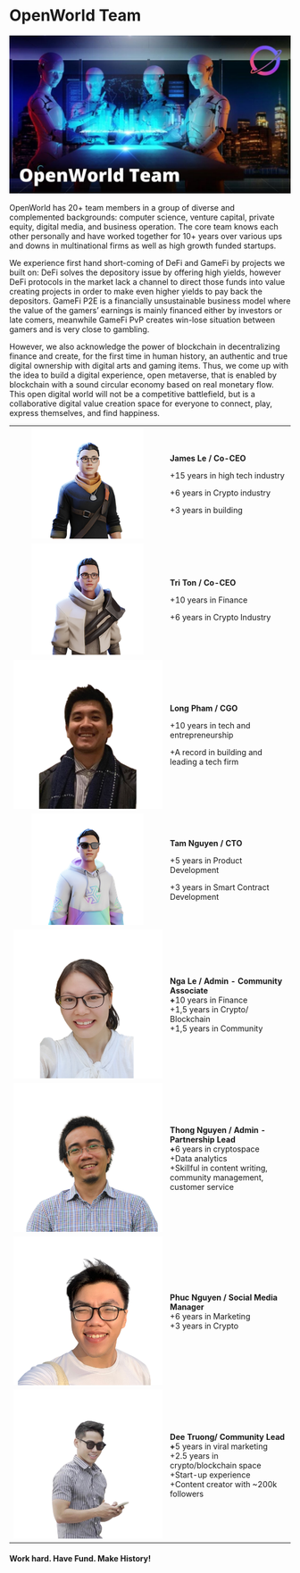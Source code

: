 # OpenWorld Team

![](.gitbook/assets/teamwork.jpg)

OpenWorld has 20+ team members in a group of diverse and complemented backgrounds: computer science, venture capital, private equity, digital media, and business operation. The core team knows each other personally and have worked together for 10+ years over various ups and downs in multinational firms as well as high growth funded startups.

We experience first hand short-coming of DeFi and GameFi by projects we built on: DeFi solves the depository issue by offering high yields, however DeFi protocols in the market lack a channel to direct those funds into value creating projects in order to make even higher yields to pay back the depositors. GameFi P2E is a financially unsustainable business model where the value of the gamers’ earnings is mainly financed either by investors or late comers, meanwhile GameFi PvP creates win-lose situation between gamers and is very close to gambling.

However, we also acknowledge the power of blockchain in decentralizing finance and create, for the first time in human history, an authentic and true digital ownership with digital arts and gaming items. Thus, we come up with the idea to build a digital experience, open metaverse, that is enabled by blockchain with a sound circular economy based on real monetary flow. This open digital world will not be a competitive battlefield, but is a collaborative digital value creation space for everyone to connect, play, express themselves, and find happiness.

|                                               |                                                                                                                                                                                                               |
| :-------------------------------------------: | ------------------------------------------------------------------------------------------------------------------------------------------------------------------------------------------------------------- |
| ![](.gitbook/assets/ReadyPlayerMe-Avatar.png) | <p><strong>James Le / Co-CEO</strong></p><p>+15 years in high tech industry</p><p>+6 years in Crypto industry</p><p>+3 years in building</p>                                                                  |
|          ![](.gitbook/assets/tri.png)         | <p><strong>Tri Ton / Co-CEO</strong></p><p>+10 years in Finance</p><p>+6 years in Crypto Industry</p>                                                                                                         |
|      ![](<.gitbook/assets/long pham.png>)     | <p><strong>Long Pham / CGO</strong></p><p></p><p>+10 years in tech and entrepreneurship</p><p>+A record in building and leading a tech firm</p>                                                               |
|      ![](<.gitbook/assets/image (1).png>)     | <p><strong>Tam Nguyen / CTO</strong></p><p>+5 years in Product Development</p><p>+3 years in Smart Contract Development</p>                                                                                   |
|           ![](.gitbook/assets/2.png)          | <p><strong>Nga Le / Admin - Community Associate</strong><br><strong>+</strong>10 years in Finance<br>+1,5 years in Crypto/ Blockchain<br>+1,5 years in Community</p>                                          |
|           ![](.gitbook/assets/3.png)          | <p><strong>Thong Nguyen / Admin - Partnership Lead</strong><br><strong>+</strong>6 years in cryptospace<br>+Data analytics<br>+Skillful in content writing, community management, customer service</p>        |
|           ![](.gitbook/assets/5.png)          | <p><strong>Phuc Nguyen / Social Media Manager</strong><br>+6 years in Marketing<br>+3 years in Crypto</p>                                                                                                     |
|           ![](.gitbook/assets/4.png)          | <p> <strong>Dee Truong/ Community Lead</strong><br><strong>+</strong>5 years in viral marketing<br>+2.5 years in crypto/blockchain space<br>+Start-up experience<br>+Content creator with ~200k followers</p> |

#### Work hard. Have Fund. Make History!
